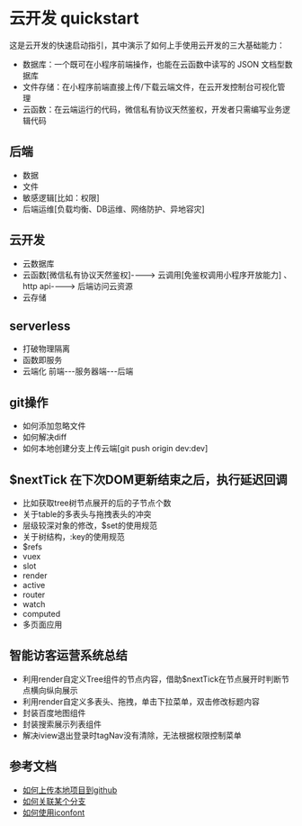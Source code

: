# 云开发 quickstart

这是云开发的快速启动指引，其中演示了如何上手使用云开发的三大基础能力：

- 数据库：一个既可在小程序前端操作，也能在云函数中读写的 JSON 文档型数据库
- 文件存储：在小程序前端直接上传/下载云端文件，在云开发控制台可视化管理
- 云函数：在云端运行的代码，微信私有协议天然鉴权，开发者只需编写业务逻辑代码

## 后端

- 数据
- 文件
- 敏感逻辑[比如：权限]
- 后端运维[负载均衡、DB运维、网络防护、异地容灾]

## 云开发

- 云数据库
- 云函数[微信私有协议天然鉴权]----> 云调用[免鉴权调用小程序开放能力] 、http api----> 后端访问云资源
- 云存储

## serverless

- 打破物理隔离
- 函数即服务
- 云端化
前端---服务器端---后端

## git操作
- 如何添加忽略文件
- 如何解决diff
- 如何本地创建分支上传云端[git push origin dev:dev]

## $nextTick 在下次DOM更新结束之后，执行延迟回调

- 比如获取tree树节点展开的后的子节点个数
- 关于table的多表头与拖拽表头的冲突
- 层级较深对象的修改，$set的使用规范
- 关于树结构，:key的使用规范
- $refs
- vuex
- slot
- render
- active
- router
- watch
- computed
- 多页面应用

## 智能访客运营系统总结

- 利用render自定义Tree组件的节点内容，借助$nextTick在节点展开时判断节点横向纵向展示
- 利用render自定义多表头、拖拽，单击下拉菜单，双击修改标题内容
- 封装百度地图组件
- 封装搜索展示列表组件
- 解决iview退出登录时tagNav没有清除，无法根据权限控制菜单


## 参考文档

- [如何上传本地项目到github](https://www.cnblogs.com/smfx1314/p/8426115.html)
- [如何关联某个分支](https://blog.csdn.net/u010059669/article/details/82670484?utm_medium=distribute.pc_relevant_t0.none-task-blog-BlogCommendFromBaidu-1.control&depth_1-utm_source=distribute.pc_relevant_t0.none-task-blog-BlogCommendFromBaidu-1.control)
- [如何使用iconfont](https://www.cnblogs.com/chenmz1995/p/11373104.html)